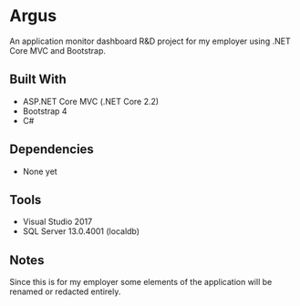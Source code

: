 # Argus
An application monitor dashboard R&D project for my employer using .NET Core MVC and Bootstrap.

## Built With
* ASP.NET Core MVC (.NET Core 2.2)
* Bootstrap 4
* C#

## Dependencies
* None yet

## Tools
* Visual Studio 2017
* SQL Server 13.0.4001 (localdb)

## Notes
Since this is for my employer some elements of the application will be renamed or redacted entirely.